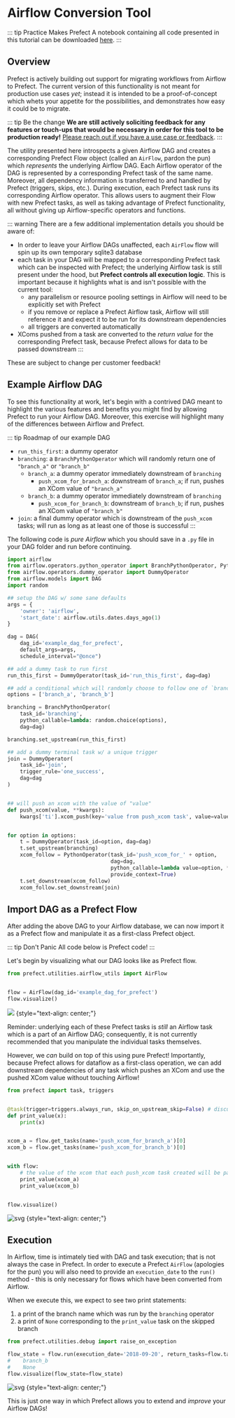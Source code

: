 # Airflow Conversion Tool

::: tip Practice Makes Prefect
A notebook containing all code presented in this tutorial can be downloaded [here](/notebooks/airflow_migration.ipynb).
:::

## Overview

Prefect is actively building out support for migrating workflows from Airflow to Prefect.  The current version of this functionality is not meant for production use cases _yet_; instead it is intended to be a proof-of-concept which whets your appetite for the possibilities, and demonstrates how easy it could be to migrate.

::: tip Be the change
**We are still actively soliciting feedback for any features or touch-ups that would be necessary in order for this tool to be production ready!**  <a href="mailto:hello@prefect.io?subject=Migrating from Airflow">Please reach out if you have a use case or feedback</a>.
:::

The utility presented here introspects a given Airflow DAG and creates a corresponding Prefect Flow object (called an `AirFlow`, pardon the pun) which _represents_ the underlying Airflow DAG.  Each Airflow operator of the DAG is represented by a corresponding Prefect task of the same name. Moreover, all dependency information is transferred to and handled by Prefect (triggers, skips, etc.).  During execution, each Prefect task runs its corresponding Airflow operator. This allows users to augment their Flow with new Prefect tasks, as well as taking advantage of Prefect functionality, all without giving up Airflow-specific operators and functions.

::: warning There are a few additional implementation details you should be aware of:
- In order to leave your Airflow DAGs unaffected, each `AirFlow` flow will spin up its own temporary sqlite3 database
- each task in your DAG will be mapped to a corresponding Prefect task which can be inspected with Prefect; the underlying Airflow task is still present under the hood, but **Prefect controls all execution logic**.  This is important because it highlights what is and isn't possible with the current tool:
    - any parallelism or resource pooling settings in Airflow will need to be explicitly set with Prefect
    - if you remove or replace a Prefect Airflow task, Airflow will still reference it and expect it to be run for its downstream dependencies
    - all triggers are converted automatically
- XComs pushed from a task are converted to the _return value_ for the corresponding Prefect task, because Prefect allows for data to be passed downstream
:::

These are subject to change per customer feedback!

## Example Airflow DAG
To see this functionality at work, let's begin with a contrived DAG meant to highlight the various features and benefits you might find by allowing Prefect to run your Airflow DAG.  Moreover, this exercise will highlight many of the differences between Airflow and Prefect.

::: tip Roadmap of our example DAG
- `run_this_first`: a dummy operator
- `branching`: a `BranchPythonOperator` which will randomly return one of `"branch_a"` or `"branch_b"`
    - `branch_a`: a dummy operator immediately downstream of `branching`
        - `push_xcom_for_branch_a`: downstream of `branch_a`; if run, pushes an XCom value of `"branch_a"`
    - `branch_b`: a dummy operator immediately downstream of `branching`
        - `push_xcom_for_branch_b`: downstream of `branch_b`; if run, pushes an XCom value of `"branch_b"`
- `join`: a final dummy operator which is downstream of the `push_xcom` tasks; will run as long as at least one of those is successful
:::

The following code is _pure Airflow_ which you should save in a `.py` file in your DAG folder and run before continuing.

<div class=comp-code>

```python
import airflow
from airflow.operators.python_operator import BranchPythonOperator, PythonOperator
from airflow.operators.dummy_operator import DummyOperator
from airflow.models import DAG
import random

## setup the DAG w/ some sane defaults
args = {
    'owner': 'airflow',
    'start_date': airflow.utils.dates.days_ago(1)
}

dag = DAG(
    dag_id='example_dag_for_prefect',
    default_args=args,
    schedule_interval="@once")

## add a dummy task to run first
run_this_first = DummyOperator(task_id='run_this_first', dag=dag)

## add a conditional which will randomly choose to follow one of `branch_a` or `branch_b`
options = ['branch_a', 'branch_b']

branching = BranchPythonOperator(
    task_id='branching',
    python_callable=lambda: random.choice(options),
    dag=dag)

branching.set_upstream(run_this_first)

## add a dummy terminal task w/ a unique trigger
join = DummyOperator(
    task_id='join',
    trigger_rule='one_success',
    dag=dag
)


## will push an xcom with the value of "value"
def push_xcom(value, **kwargs):
    kwargs['ti'].xcom_push(key='value from push_xcom task', value=value)


for option in options:
    t = DummyOperator(task_id=option, dag=dag)
    t.set_upstream(branching)
    xcom_follow = PythonOperator(task_id='push_xcom_for_' + option,
                                 dag=dag,
                                 python_callable=lambda value=option, **kwargs: push_xcom(value, **kwargs),
                                 provide_context=True)
    t.set_downstream(xcom_follow)
    xcom_follow.set_downstream(join)
```
</div>

## Import DAG as a Prefect Flow
After adding the above DAG to your Airflow database, we can now import it as a Prefect flow and manipulate it as a first-class Prefect object.

::: tip Don't Panic
All code below is Prefect code!
:::

Let's begin by visualizing what our DAG looks like as Prefect flow.

```python
from prefect.utilities.airflow_utils import AirFlow


flow = AirFlow(dag_id='example_dag_for_prefect')
flow.visualize()
```

![](/airflow_dag.svg) {style="text-align: center;"}

Reminder: underlying each of these Prefect tasks is _still_ an Airflow task which is a part of an Airflow DAG; consequently, it is not currently recommended that you manipulate the individual tasks themselves.

However, we _can_ build on top of this using pure Prefect!  Importantly, because Prefect allows for dataflow as a first-class operation, we can add downstream dependencies of any task which pushes an XCom and use the pushed XCom value without touching Airflow!


```python
from prefect import task, triggers


@task(trigger=triggers.always_run, skip_on_upstream_skip=False) # discuss triggers and default skip cascading
def print_value(x):
    print(x)


xcom_a = flow.get_tasks(name='push_xcom_for_branch_a')[0]
xcom_b = flow.get_tasks(name='push_xcom_for_branch_b')[0]


with flow:
    # the value of the xcom that each push_xcom task created will be passed in as a function argument
    print_value(xcom_a)
    print_value(xcom_b)


flow.visualize()
```

![svg](/extended_airflow_dag.svg) {style="text-align: center;"}

## Execution
In Airflow, time is intimately tied with DAG and task execution; that is not always the case in Prefect.  In order to execute a Prefect `AirFlow` (apologies for the pun) you will also need to provide an `execution_date` to the `run()` method - this is only necessary for flows which have been converted from Airflow.

When we execute this, we expect to see two print statements:
1. a print of the branch name which was run by the `branching` operator
2. a print of `None` corresponding to the `print_value` task on the skipped branch


```python
from prefect.utilities.debug import raise_on_exception

flow_state = flow.run(execution_date='2018-09-20', return_tasks=flow.tasks)
#    branch_b
#    None
flow.visualize(flow_state=flow_state)
```

![svg](/run_airflow_dag.svg) {style="text-align: center;"}

This is just one way in which Prefect allows you to extend and _improve_ your Airflow DAGs!
